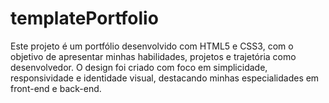 # templatePortfolio
Este projeto é um portfólio desenvolvido com HTML5 e CSS3, com o objetivo de apresentar minhas habilidades, projetos e trajetória como desenvolvedor. O design foi criado com foco em simplicidade, responsividade e identidade visual, destacando minhas especialidades em front-end e back-end.
